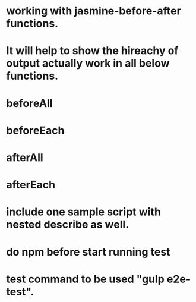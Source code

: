 # working with jasmine-before-after functions.
# It will help to show the hireachy of output actually work in all below functions.

# beforeAll
# beforeEach
# afterAll
# afterEach

# include one sample script with nested describe as well. 

# do npm before start running test 
# test command to be used "gulp e2e-test". 

